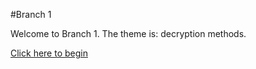 #Branch 1

Welcome to Branch 1. The theme is: decryption methods.

[Click here to begin](https://pleaseenjoy.github.io/branch1)
